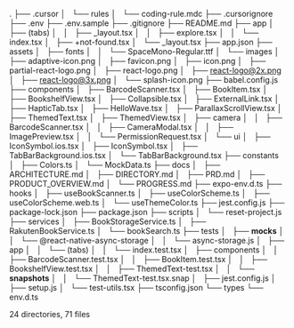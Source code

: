 .
├── .cursor
│   └── rules
│       └── coding-rule.mdc
├── .cursorignore
├── .env
├── .env.sample
├── .gitignore
├── README.md
├── app
│   ├── (tabs)
│   │   ├── _layout.tsx
│   │   ├── explore.tsx
│   │   └── index.tsx
│   ├── +not-found.tsx
│   └── _layout.tsx
├── app.json
├── assets
│   ├── fonts
│   │   └── SpaceMono-Regular.ttf
│   └── images
│       ├── adaptive-icon.png
│       ├── favicon.png
│       ├── icon.png
│       ├── partial-react-logo.png
│       ├── react-logo.png
│       ├── react-logo@2x.png
│       ├── react-logo@3x.png
│       └── splash-icon.png
├── babel.config.js
├── components
│   ├── BarcodeScanner.tsx
│   ├── BookItem.tsx
│   ├── BookshelfView.tsx
│   ├── Collapsible.tsx
│   ├── ExternalLink.tsx
│   ├── HapticTab.tsx
│   ├── HelloWave.tsx
│   ├── ParallaxScrollView.tsx
│   ├── ThemedText.tsx
│   ├── ThemedView.tsx
│   ├── camera
│   │   ├── BarcodeScanner.tsx
│   │   ├── CameraModal.tsx
│   │   ├── ImagePreview.tsx
│   │   └── PermissionRequest.tsx
│   └── ui
│       ├── IconSymbol.ios.tsx
│       ├── IconSymbol.tsx
│       ├── TabBarBackground.ios.tsx
│       └── TabBarBackground.tsx
├── constants
│   ├── Colors.ts
│   └── MockData.ts
├── docs
│   ├── ARCHITECTURE.md
│   ├── DIRECTORY.md
│   ├── PRD.md
│   ├── PRODUCT_OVERVIEW.md
│   └── PROGRESS.md
├── expo-env.d.ts
├── hooks
│   ├── useBookScanner.ts
│   ├── useColorScheme.ts
│   ├── useColorScheme.web.ts
│   └── useThemeColor.ts
├── jest.config.js
├── package-lock.json
├── package.json
├── scripts
│   └── reset-project.js
├── services
│   ├── BookStorageService.ts
│   ├── RakutenBookService.ts
│   └── bookSearch.ts
├── tests
│   ├── __mocks__
│   │   └── @react-native-async-storage
│   │       └── async-storage.js
│   ├── app
│   │   └── (tabs)
│   │       └── index.test.tsx
│   ├── components
│   │   ├── BarcodeScanner.test.tsx
│   │   ├── BookItem.test.tsx
│   │   ├── BookshelfView.test.tsx
│   │   ├── ThemedText-test.tsx
│   │   └── __snapshots__
│   │       └── ThemedText-test.tsx.snap
│   ├── jest.config.js
│   ├── setup.js
│   └── test-utils.tsx
├── tsconfig.json
└── types
    └── env.d.ts

24 directories, 71 files
